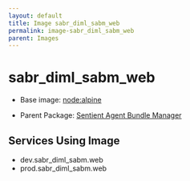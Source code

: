 ```yaml
---
layout: default
title: Image sabr_diml_sabm_web
permalink: image-sabr_diml_sabm_web
parent: Images
---
```

# sabr_diml_sabm_web

* Base image:  [node:alpine](image-node:alpine)

* Parent Package: [Sentient Agent Bundle Manager](package--sabr-diml-sabm)


## Services Using Image
* dev.sabr_diml_sabm.web
* prod.sabr_diml_sabm.web

